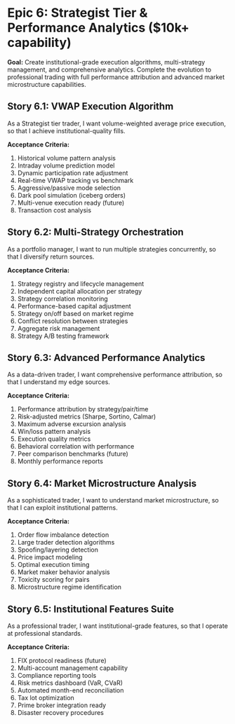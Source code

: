 # Epic 6: Strategist Tier & Performance Analytics ($10k+ capability)

**Goal:** Create institutional-grade execution algorithms, multi-strategy management, and comprehensive analytics. Complete the evolution to professional trading with full performance attribution and advanced market microstructure capabilities.

## Story 6.1: VWAP Execution Algorithm
As a Strategist tier trader,
I want volume-weighted average price execution,
so that I achieve institutional-quality fills.

**Acceptance Criteria:**
1. Historical volume pattern analysis
2. Intraday volume prediction model
3. Dynamic participation rate adjustment
4. Real-time VWAP tracking vs benchmark
5. Aggressive/passive mode selection
6. Dark pool simulation (iceberg orders)
7. Multi-venue execution ready (future)
8. Transaction cost analysis

## Story 6.2: Multi-Strategy Orchestration
As a portfolio manager,
I want to run multiple strategies concurrently,
so that I diversify return sources.

**Acceptance Criteria:**
1. Strategy registry and lifecycle management
2. Independent capital allocation per strategy
3. Strategy correlation monitoring
4. Performance-based capital adjustment
5. Strategy on/off based on market regime
6. Conflict resolution between strategies
7. Aggregate risk management
8. Strategy A/B testing framework

## Story 6.3: Advanced Performance Analytics
As a data-driven trader,
I want comprehensive performance attribution,
so that I understand my edge sources.

**Acceptance Criteria:**
1. Performance attribution by strategy/pair/time
2. Risk-adjusted metrics (Sharpe, Sortino, Calmar)
3. Maximum adverse excursion analysis
4. Win/loss pattern analysis
5. Execution quality metrics
6. Behavioral correlation with performance
7. Peer comparison benchmarks (future)
8. Monthly performance reports

## Story 6.4: Market Microstructure Analysis
As a sophisticated trader,
I want to understand market microstructure,
so that I can exploit institutional patterns.

**Acceptance Criteria:**
1. Order flow imbalance detection
2. Large trader detection algorithms
3. Spoofing/layering detection
4. Price impact modeling
5. Optimal execution timing
6. Market maker behavior analysis
7. Toxicity scoring for pairs
8. Microstructure regime identification

## Story 6.5: Institutional Features Suite
As a professional trader,
I want institutional-grade features,
so that I operate at professional standards.

**Acceptance Criteria:**
1. FIX protocol readiness (future)
2. Multi-account management capability
3. Compliance reporting tools
4. Risk metrics dashboard (VaR, CVaR)
5. Automated month-end reconciliation
6. Tax lot optimization
7. Prime broker integration ready
8. Disaster recovery procedures

